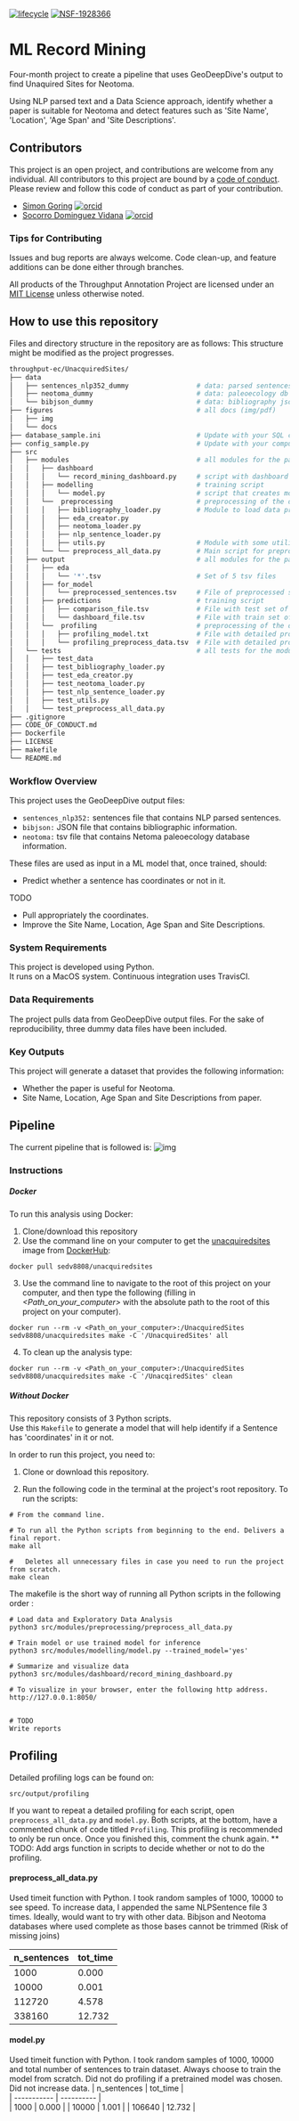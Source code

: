 [![lifecycle](https://img.shields.io/badge/lifecycle-experimental-orange.svg)](https://www.tidyverse.org/lifecycle/#experimental)
[![NSF-1928366](https://img.shields.io/badge/NSF-1928366-blue.svg)](https://nsf.gov/awardsearch/showAward?AWD_ID=1928366)

# ML Record Mining

Four-month project to create a pipeline that uses GeoDeepDive's output to find Unaquired Sites for Neotoma.  

Using NLP parsed text and a Data Science approach, identify whether a paper is suitable for Neotoma and detect features such as 'Site Name', 'Location', 'Age Span' and 'Site Descriptions'.  


## Contributors

This project is an open project, and contributions are welcome from any individual.  All contributors to this project are bound by a [code of conduct](CODE_OF_CONDUCT.md).  Please review and follow this code of conduct as part of your contribution.

  * [Simon Goring](http://www.goring.org/) [![orcid](https://img.shields.io/badge/orcid-0000--0002--2700--4605-brightgreen.svg)](https://orcid.org/0000-0002-2700-4605)
  * [Socorro Dominguez Vidana](https://sedv8808.github.io/) [![orcid](https://img.shields.io/badge/orcid-0000--0002--7926--4935-brightgreen.svg)](https://orcid.org/0000-0002-7926-4935)


### Tips for Contributing

Issues and bug reports are always welcome.  Code clean-up, and feature additions can be done either through branches.

All products of the Throughput Annotation Project are licensed under an [MIT License](LICENSE) unless otherwise noted.

## How to use this repository

Files and directory structure in the repository are as follows:
This structure might be modified as the project progresses.

```bash
throughput-ec/UnacquiredSites/
├── data
│   ├── sentences_nlp352_dummy                 # data: parsed sentences' - dummy file for reproducibility
│   ├── neotoma_dummy                          # data: paleoecology db - dummy file for reproducibility
│   └── bibjson_dummy                          # data: bibliography json dummy file for reproducibility
├── figures                                    # all docs (img/pdf)
│   ├── img
│   └── docs                       
├── database_sample.ini                        # Update with your SQL credentials
├── config_sample.py                           # Update with your computer's path
├── src    
│   ├── modules                                # all modules for the package
│   │   ├── dashboard     
│   │   │   └── record_mining_dashboard.py     # script with dashboard
│   │   ├── modelling                          # training script
│   │   │   └── model.py                       # script that creates model and predicts
│   │   └──  preprocessing                     # preprocessing of the data modules
│   │   │   ├── bibliography_loader.py         # Module to load data properly
│   │   │   ├── eda_creator.py
│   │   │   ├── neotoma_loader.py
│   │   │   ├── nlp_sentence_loader.py
│   │   │   ├── utils.py                       # Module with some utility functions
│   │   └── └── preprocess_all_data.py         # Main script for preprocessing
│   ├── output                                 # all modules for the package
│   │   ├── eda     
│   │   │   └── '*'.tsv                        # Set of 5 tsv files
│   │   ├── for_model                          
│   │   │   └── preprocessed_sentences.tsv     # File of preprocessed sentences
│   │   ├── predictions                        # training script
│   │   │   ├── comparison_file.tsv            # File with test set of sentences, their predicted label and proba
│   │   │   └── dashboard_file.tsv             # File with train set of sentences, their trained label and proba
│   │   └──  profiling                         # preprocessing of the data modules
│   │   │   ├── profiling_model.txt            # File with detailed profile of model script
│   │   │   └── profiling_preprocess_data.tsv  # File with detailed profile of preprocess_data script
│   └── tests                                  # all tests for the modules
│   │   ├── test_data                                       
│   │   ├── test_bibliography_loader.py                      
│   │   ├── test_eda_creator.py
│   │   ├── test_neotoma_loader.py
│   │   ├── test_nlp_sentence_loader.py
│   │   ├── test_utils.py                                   
│   │   └── test_preprocess_all_data.py  
├── .gitignore
├── CODE_OF_CONDUCT.md
├── Dockerfile
├── LICENSE
├── makefile
└── README.md
```

### Workflow Overview

This project uses the GeoDeepDive output files:
* `sentences_nlp352:` sentences file that contains NLP parsed sentences.
* `bibjson:` JSON file that contains bibliographic information.
* `neotoma:` tsv file that contains Netoma paleoecology database information.

These files are used as input in a ML model that, once trained, should:
* Predict whether a sentence has coordinates or not in it.

TODO
* Pull appropriately the coordinates.
* Improve the Site Name, Location, Age Span and Site Descriptions.

### System Requirements

This project is developed using Python.  
It runs on a MacOS system.
Continuous integration uses TravisCI.

### Data Requirements

The project pulls data from GeoDeepDive output files.
For the sake of reproducibility, three dummy data files have been included.

### Key Outputs

This project will generate a dataset that provides the following information:
* Whether the paper is useful for Neotoma.
* Site Name, Location, Age Span and Site Descriptions from paper.

## Pipeline
The current pipeline that is followed is:
![img](/figures/img/RMflow.jpg)


### Instructions
##### Docker

To run this analysis using Docker:

1. Clone/download this repository
2. Use the command line on your computer to get the [unacquiredsites](https://hub.docker.com/r/sedv8808/unacquiredsites) image from [DockerHub](https://hub.docker.com/):
```
docker pull sedv8808/unacquiredsites
```
3. Use the command line to navigate to the root of this project on your computer, and then type the following (filling in *\<Path_on_your_computer\>* with the absolute path to the root of this project on your computer).
```
docker run --rm -v <Path_on_your_computer>:/UnacquiredSites  sedv8808/unacquiredsites make -C '/UnacquiredSites' all
```

4. To clean up the analysis type:
```
docker run --rm -v <Path_on_your_computer>:/UnacquiredSites  sedv8808/unacquiredsites make -C '/UnacqiredSites' clean
```

##### Without Docker

This repository consists of 3 Python scripts.
<br>
Use this `Makefile` to generate a model that will help identify if a Sentence has 'coordinates' in it or not.
<br>

In order to run this project, you need to:
1. Clone or download this repository.

2. Run the following code in the terminal at the project's root repository.
To run the scripts:

```
# From the command line.

# To run all the Python scripts from beginning to the end. Delivers a final report.
make all

#	Deletes all unnecessary files in case you need to run the project from scratch.
make clean

```
The makefile is the short way of running all Python scripts in the following order :

```
# Load data and Exploratory Data Analysis
python3 src/modules/preprocessing/preprocess_all_data.py

# Train model or use trained model for inference
python3 src/modules/modelling/model.py --trained_model='yes'

# Summarize and visualize data
python3 src/modules/dashboard/record_mining_dashboard.py

# To visualize in your browser, enter the following http address.
http://127.0.0.1:8050/


# TODO
Write reports
```

##  Profiling
Detailed profiling logs can be found on:
```
src/output/profiling
```

If you want to repeat a detailed profiling for each script, open `preprocess_all_data.py` and `model.py`.
Both scripts, at the bottom, have a commented chunk of code titled `Profiling`.
This profiling is recommended to only be run once. Once you finished this, comment the chunk again.
** TODO: Add args function in scripts to decide whether or not to do the profiling.

#### preprocess_all_data.py
Used timeit function with Python.
I took random samples of 1000, 10000 to see speed.
To increase data, I appended the same NLPSentence file 3 times. Ideally, would want to try with other data.
Bibjson and Neotoma databases where used complete as those bases cannot be trimmed (Risk of missing joins)

| n_sentences |  tot_time  |  
| ----------- | ---------- |  
|     1000    |    0.000   |
|    10000    |    0.001   |
|   112720    |    4.578   |
|   338160    |   12.732   |


#### model.py
Used timeit function with Python.
I took random samples of 1000, 10000 and total number of sentences to train dataset.
Always choose to train the model from scratch. Did not do profiling if a pretrained model was chosen.
Did not increase data.
| n_sentences |  tot_time  |  
| ----------- | ---------- |  
|     1000    |    0.000   |
|    10000    |    1.001   |
|   106640    |   12.732   |
